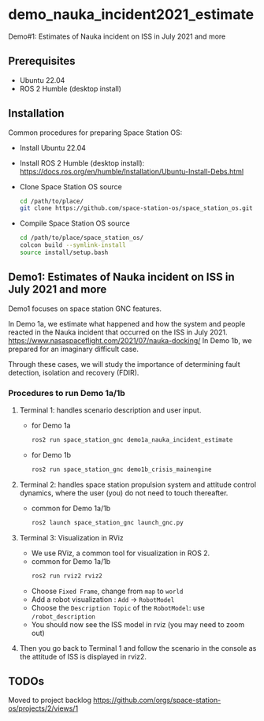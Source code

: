 # demo_nauka_incident2021_estimate
Demo#1: Estimates of Nauka incident on ISS in July 2021 and more

## Prerequisites
- Ubuntu 22.04
- ROS 2 Humble (desktop install)

## Installation
Common procedures for preparing Space Station OS:
- Install Ubuntu 22.04
- Install ROS 2 Humble (desktop install):
  https://docs.ros.org/en/humble/Installation/Ubuntu-Install-Debs.html
- Clone Space Station OS source

    ```sh
    cd /path/to/place/
    git clone https://github.com/space-station-os/space_station_os.git
    ```

- Compile Space Station OS source

    ```sh
    cd /path/to/place/space_station_os/
    colcon build --symlink-install
    source install/setup.bash
    ```

## Demo1: Estimates of Nauka incident on ISS in July 2021 and more
Demo1 focuses on space station GNC features.

In Demo 1a, we estimate what happened and how the system and people reacted in the Nauka incident that occurred on the ISS in July 2021.
https://www.nasaspaceflight.com/2021/07/nauka-docking/
In Demo 1b, we prepared for an imaginary difficult case.

Through these cases, we will study the importance of determining fault detection, isolation and recovery (FDIR).

### Procedures to run Demo 1a/1b
1. Terminal 1: handles scenario description and user input.
    - for Demo 1a
        ```sh
        ros2 run space_station_gnc demo1a_nauka_incident_estimate
        ```

    - for Demo 1b
        ```sh
        ros2 run space_station_gnc demo1b_crisis_mainengine
        ```

2. Terminal 2: handles space station propulsion system and attitude control dynamics, where the user (you) do not need to touch thereafter.
    - common for Demo 1a/1b
        ```sh
        ros2 launch space_station_gnc launch_gnc.py
        ```

3. Terminal 3: Visualization in RViz
    - We use RViz, a common tool for visualization in ROS 2.
    - common for Demo 1a/1b
        ```sh
        ros2 run rviz2 rviz2
        ```
    - Choose `Fixed Frame`, change from `map` to `world`
    - Add a robot visualization : `Add` -> `RobotModel`
    - Choose the  `Description Topic` of the `RobotModel`: use `/robot_description`
    - You should now see the ISS model in rviz (you may need to zoom out)

4. Then you go back to Terminal 1 and follow the scenario in the console as the attitude of ISS is displayed in rviz2.

## TODOs
Moved to project backlog https://github.com/orgs/space-station-os/projects/2/views/1 
